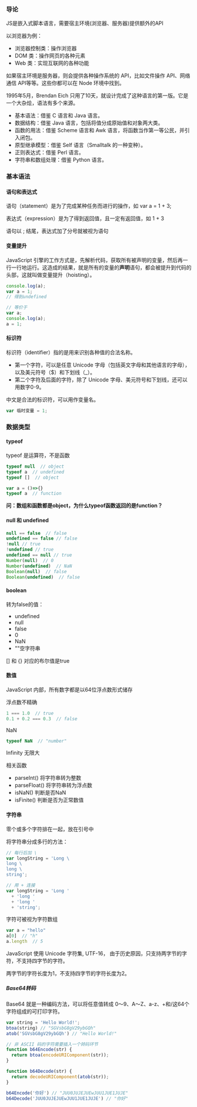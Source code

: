 ### 导论
JS是嵌入式脚本语言，需要宿主环境(浏览器、服务器)提供额外的API

以浏览器为例：
- 浏览器控制类：操作浏览器
- DOM 类：操作网页的各种元素
- Web 类：实现互联网的各种功能

如果宿主环境是服务器，则会提供各种操作系统的 API，比如文件操作 API、网络通信 API等等。这些你都可以在 Node 环境中找到。

1995年5月，Brendan Eich 只用了10天，就设计完成了这种语言的第一版。它是一个大杂烩，语法有多个来源。

- 基本语法：借鉴 C 语言和 Java 语言。
- 数据结构：借鉴 Java 语言，包括将值分成原始值和对象两大类。
- 函数的用法：借鉴 Scheme 语言和 Awk 语言，将函数当作第一等公民，并引入闭包。
- 原型继承模型：借鉴 Self 语言（Smalltalk 的一种变种）。
- 正则表达式：借鉴 Perl 语言。
- 字符串和数组处理：借鉴 Python 语言。

### 基本语法
#### 语句和表达式
语句（statement）是为了完成某种任务而进行的操作，如 var a = 1 + 3;

表达式（expression）是为了得到返回值，且一定有返回值，如 1 + 3

语句以 ; 结尾，表达式加了分号就被视为语句

#### 变量提升
JavaScript 引擎的工作方式是，先解析代码，获取所有被声明的变量，然后再一行一行地运行。这造成的结果，就是所有的变量的**声明**语句，都会被提升到代码的头部，这就叫做变量提升（hoisting）。
```javascript
console.log(a);
var a = 1;
// 得到undefined

// 等价于
var a;
console.log(a);
a = 1;
```

#### 标识符
标识符（identifier）指的是用来识别各种值的合法名称。
- 第一个字符，可以是任意 Unicode 字母（包括英文字母和其他语言的字母），以及美元符号（$）和下划线（_）。
- 第二个字符及后面的字符，除了 Unicode 字母、美元符号和下划线，还可以用数字0-9。

中文是合法的标识符，可以用作变量名。

```javascript
var 临时变量 = 1;
```

### 数据类型
#### typeof
typeof 是运算符，不是函数
```javascript
typeof null  // object
typeof a  // undefined
typeof []  // object

var a = ()=>{}
typeof a  // function
```

**问：数组和函数都是object，为什么typeof函数返回的是function？**

#### null 和 undefined
```javascript
null == false  // false
undefined == false // false
!null // true
!undefined // true
undefined == null // true
Number(null)  // 0
Number(undefined)  // NaN
Boolean(null)  // false
Boolean(undefined)  // false
```
#### boolean
转为false的值：
- undefined
- null
- false
- 0
- NaN
- ""空字符串

[] 和 {} 对应的布尔值是true

#### 数值
JavaScript 内部，所有数字都是以64位浮点数形式储存

浮点数不精确
```javascript
1 === 1.0  // true
0.1 + 0.2 === 0.3  // false
```

NaN
```javascript
typeof NaN  // "number"
```

Infinity 无限大

相关函数
- parseInt() 将字符串转为整数
- parseFloat() 将字符串转为浮点数
- isNaN() 判断是否NaN
- isFinite() 判断是否为正常数值

#### 字符串
零个或多个字符排在一起，放在引号中

将字符串分成多行的方法：
```javascript
// 每行后加 \
var longString = 'Long \
long \
long \
string';

// 用 + 连接
var longString = 'Long '
  + 'long '
  + 'long '
  + 'string';
```

字符可被视为字符数组
```javascript
var a = "hello"
a[0]  // "h"
a.length  // 5
```

JavaScript 使用 Unicode 字符集, UTF-16，
由于历史原因，只支持两字节的字符，不支持四字节的字符。

两字节的字符长度为1，不支持四字节的字符长度为2。

##### Base64转码
Base64 就是一种编码方法，可以将任意值转成 0～9、A～Z、a-z、+和/这64个字符组成的可打印字符。

```javascript
var string = 'Hello World!';
btoa(string) // "SGVsbG8gV29ybGQh"
atob('SGVsbG8gV29ybGQh') // "Hello World!"

// 非 ASCII 码的字符需要插入一个转码环节
function b64Encode(str) {
  return btoa(encodeURIComponent(str));
}

function b64Decode(str) {
  return decodeURIComponent(atob(str));
}

b64Encode('你好') // "JUU0JUJEJUEwJUU1JUE1JUJE"
b64Decode('JUU0JUJEJUEwJUU1JUE1JUJE') // "你好"
```









